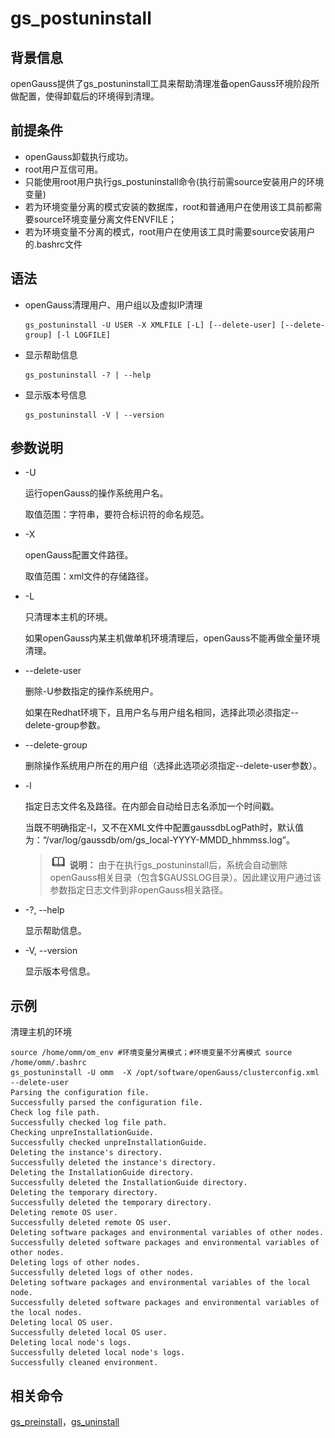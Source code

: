 # gs\_postuninstall

## 背景信息<a name="zh-cn_topic_0237152418_zh-cn_topic_0059778816_section1822511168423"></a>

openGauss提供了gs\_postuninstall工具来帮助清理准备openGauss环境阶段所做配置，使得卸载后的环境得到清理。

## 前提条件<a name="zh-cn_topic_0237152418_zh-cn_topic_0059778816_sdd9f70f91f8442b4bade64056b9c5b42"></a>

-   openGauss卸载执行成功。
-   root用户互信可用。
-   只能使用root用户执行gs_postuninstall命令(执行前需source安装用户的环境变量)
-   若为环境变量分离的模式安装的数据库，root和普通用户在使用该工具前都需要source环境变量分离文件ENVFILE；
-   若为环境变量不分离的模式，root用户在使用该工具时需要source安装用户的.bashrc文件

## 语法<a name="zh-cn_topic_0237152418_zh-cn_topic_0059778816_sad653bfd058a483ab93629bd7b66fc5d"></a>

-   openGauss清理用户、用户组以及虚拟IP清理

    ```
    gs_postuninstall -U USER -X XMLFILE [-L] [--delete-user] [--delete-group] [-l LOGFILE]
    ```

-   显示帮助信息

    ```
    gs_postuninstall -? | --help
    ```

-   显示版本号信息

    ```
    gs_postuninstall -V | --version
    ```


## 参数说明<a name="zh-cn_topic_0237152418_zh-cn_topic_0059778816_sb28b510af9974e7497677c1008506ace"></a>

-   -U

    运行openGauss的操作系统用户名。

    取值范围：字符串，要符合标识符的命名规范。

-   -X

    openGauss配置文件路径。

    取值范围：xml文件的存储路径。

-   -L

    只清理本主机的环境。

    如果openGauss内某主机做单机环境清理后，openGauss不能再做全量环境清理。

-   --delete-user

    删除-U参数指定的操作系统用户。

    如果在Redhat环境下，且用户名与用户组名相同，选择此项必须指定--delete-group参数。

-   --delete-group

    删除操作系统用户所在的用户组（选择此选项必须指定--delete-user参数）。

- -l

  指定日志文件名及路径。在内部会自动给日志名添加一个时间戳。

  当既不明确指定-l，又不在XML文件中配置gaussdbLogPath时，默认值为：“/var/log/gaussdb/om/gs_local-YYYY-MMDD_hhmmss.log”。

  >![](public_sys-resources/icon-note.png) **说明：** 
  >由于在执行gs\_postuninstall后，系统会自动删除openGauss相关目录（包含$GAUSSLOG目录）。因此建议用户通过该参数指定日志文件到非openGauss相关路径。

-   -?, --help

    显示帮助信息。

-   -V, --version

    显示版本号信息。


## 示例<a name="zh-cn_topic_0237152418_zh-cn_topic_0059778816_s0a095ace681e435cabeab950321a1ae3"></a>

清理主机的环境

```
source /home/omm/om_env #环境变量分离模式；#环境变量不分离模式 source /home/omm/.bashrc 
gs_postuninstall -U omm  -X /opt/software/openGauss/clusterconfig.xml --delete-user
Parsing the configuration file.
Successfully parsed the configuration file.
Check log file path.
Successfully checked log file path.
Checking unpreInstallationGuide.
Successfully checked unpreInstallationGuide.
Deleting the instance's directory.
Successfully deleted the instance's directory.
Deleting the InstallationGuide directory.
Successfully deleted the InstallationGuide directory.
Deleting the temporary directory.
Successfully deleted the temporary directory.
Deleting remote OS user.
Successfully deleted remote OS user.
Deleting software packages and environmental variables of other nodes.
Successfully deleted software packages and environmental variables of other nodes.
Deleting logs of other nodes.
Successfully deleted logs of other nodes.
Deleting software packages and environmental variables of the local node.
Successfully deleted software packages and environmental variables of the local nodes.
Deleting local OS user.
Successfully deleted local OS user.
Deleting local node's logs.
Successfully deleted local node's logs.
Successfully cleaned environment.
```

## 相关命令<a name="zh-cn_topic_0237152418_zh-cn_topic_0059778816_s2ce69a080cb14656845238b0d1ee73c1"></a>

[gs\_preinstall](gs_preinstall.md)，[gs\_uninstall](gs_uninstall.md)

